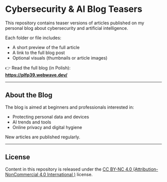 # Cybersecurity & AI Blog Teasers

This repository contains teaser versions of articles published on my personal blog about cybersecurity and artificial intelligence.

Each folder or file includes:
- A short preview of the full article
- A link to the full blog post
- Optional visuals (thumbnails or article images)

👉 Read the full blog (in Polish):  
**https://plfp39.webwave.dev/**

---

## About the Blog

The blog is aimed at beginners and professionals interested in:
- Protecting personal data and devices
- AI trends and tools
- Online privacy and digital hygiene

New articles are published regularly.

---

## License
Content in this repository is released under the [CC BY-NC 4.0 (Attribution-NonCommercial 4.0 International )](https://creativecommons.org/licenses/by-nc/4.0/deed/) license.
